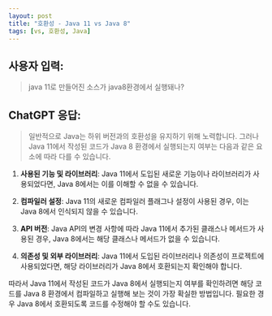 ```yaml
---
layout: post
title: "호환성 - Java 11 vs Java 8"
tags: [vs, 호환성, Java]
---
```


## 사용자 입력:
> java 11로 만들어진 소스가 java8환경에서 실행돼나?

## ChatGPT 응답:
> 일반적으로 Java는 하위 버전과의 호환성을 유지하기 위해 노력합니다. 그러나 Java 11에서 작성된 코드가 Java 8 환경에서 실행되는지 여부는 다음과 같은 요소에 따라 다를 수 있습니다.

1. **사용된 기능 및 라이브러리**: Java 11에서 도입된 새로운 기능이나 라이브러리가 사용되었다면, Java 8에서는 이를 이해할 수 없을 수 있습니다.

2. **컴파일러 설정**: Java 11의 새로운 컴파일러 플래그나 설정이 사용된 경우, 이는 Java 8에서 인식되지 않을 수 있습니다.

3. **API 버전**: Java API의 변경 사항에 따라 Java 11에서 추가된 클래스나 메서드가 사용된 경우, Java 8에서는 해당 클래스나 메서드가 없을 수 있습니다.

4. **의존성 및 외부 라이브러리**: Java 11에서 도입된 라이브러리나 의존성이 프로젝트에 사용되었다면, 해당 라이브러리가 Java 8에서 호환되는지 확인해야 합니다.

따라서 Java 11에서 작성된 코드가 Java 8에서 실행되는지 여부를 확인하려면 해당 코드를 Java 8 환경에서 컴파일하고 실행해 보는 것이 가장 확실한 방법입니다. 필요한 경우 Java 8에서 호환되도록 코드를 수정해야 할 수도 있습니다.

